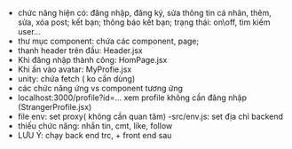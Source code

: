 - chức năng hiện có: đăng nhập, đăng ký, sửa thông tin cá nhân, thêm, sửa, xóa post; kết bạn; thông báo kết bạn; trạng thái: on\\off, tìm kiếm user...
- thư mục component: chứa các component, page;
- thanh header trên đầu: Header.jsx
- Khi đăng nhập thành công: HomPage.jsx
- Khi ấn vào avatar: MyProfie.jsx
- unity: chứa fetch ( ko cần dùng)
- các chức năng ứng vs component tương ứng
- localhost:3000/profile?id=... xem profile không cần đăng nhập (StrangerProfile.jsx)
- file env: set proxy( không cần quan tâm)
-src/env.js: set địa chỉ backend
- thiếu chức năng: nhắn tin, cmt, like, follow
- LƯU Ý: chạy back end trc, + front end sau
